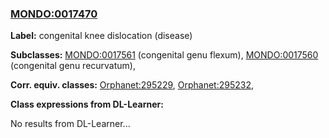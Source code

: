 
### [MONDO:0017470](http://purl.obolibrary.org/obo/MONDO_0017470)
**Label:** congenital knee dislocation (disease)

**Subclasses:** [MONDO:0017561](http://purl.obolibrary.org/obo/MONDO_0017561) (congenital genu flexum), [MONDO:0017560](http://purl.obolibrary.org/obo/MONDO_0017560) (congenital genu recurvatum), 

**Corr. equiv. classes:** [Orphanet:295229](http://www.orpha.net/ORDO/Orphanet_295229), [Orphanet:295232](http://www.orpha.net/ORDO/Orphanet_295232), 

**Class expressions from DL-Learner:**

No results from DL-Learner...



